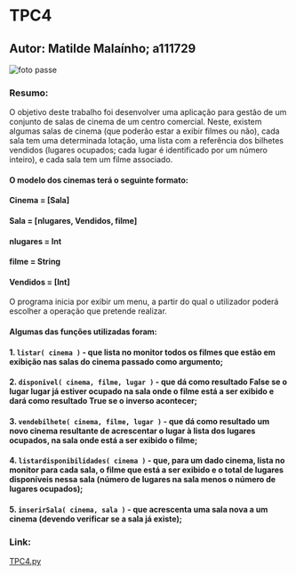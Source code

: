 # TPC4
## Autor: Matilde Malaínho; a111729
![foto passe](https://github.com/user-attachments/assets/8f2c4369-682d-42a6-8983-0f1cd21b9896)
### Resumo:
O objetivo deste trabalho foi desenvolver uma aplicação para gestão de um conjunto de salas de cinema de um centro comercial. Neste, existem algumas salas de cinema (que poderão estar a exibir filmes ou não), cada sala tem uma determinada 
lotação, uma lista com a referência dos bilhetes vendidos (lugares ocupados; cada lugar é identificado por um número inteiro), e cada sala tem um filme associado.
#### O modelo dos cinemas terá o seguinte formato:
#### Cinema = [Sala]
#### Sala = [nlugares, Vendidos, filme]
#### nlugares = Int
#### filme = String 
#### Vendidos = [Int]
O programa inicia por exibir um menu, a partir do qual o utilizador poderá escolher a operação que pretende realizar.
#### Algumas das funções utilizadas foram:
#### 1. `listar( cinema )` - que lista no monitor todos os filmes que estão em exibição nas salas do cinema passado como argumento;
#### 2. `disponivel( cinema, filme, lugar )` - que dá como resultado **False** se o lugar lugar já estiver ocupado na sala onde o filme está a ser exibido e dará como resultado **True** se o inverso acontecer;
#### 3. `vendebilhete( cinema, filme, lugar )` - que dá como resultado um novo cinema resultante de acrescentar o lugar à lista dos lugares ocupados, na sala onde está a ser exibido o filme;
#### 4. `listardisponibilidades( cinema )` - que, para um dado cinema, lista no monitor para cada sala, o filme que está a ser exibido e o total de lugares disponíveis nessa sala (número de lugares na sala menos o número de lugares ocupados);
#### 5. `inserirSala( cinema, sala )` - que acrescenta uma sala nova a um cinema (devendo verificar se a sala já existe);
### Link:
[TPC4.py](https://github.com/user-attachments/files/22887918/TPC4.py)
